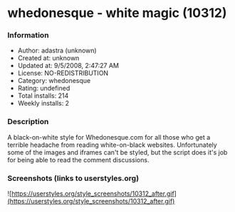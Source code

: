 # whedonesque - white magic (10312)

### Information
- Author: adastra (unknown)
- Created at: unknown
- Updated at: 9/5/2008, 2:47:27 AM
- License: NO-REDISTRIBUTION
- Category: whedonesque
- Rating: undefined
- Total installs: 214
- Weekly installs: 2


### Description
A black-on-white style for Whedonesque.com for all those who get a terrible headache from reading white-on-black websites. Unfortunately some of the images and iframes can't be styled, but the script does it's job for being able to read the comment discussions.


### Screenshots (links to userstyles.org)
![https://userstyles.org/style_screenshots/10312_after.gif](https://userstyles.org/style_screenshots/10312_after.gif)


